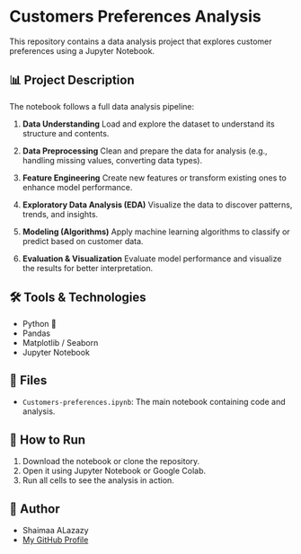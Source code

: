 # Customers Preferences Analysis

This repository contains a data analysis project that explores customer preferences using a Jupyter Notebook.

## 📊 Project Description

The notebook follows a full data analysis pipeline:

1. **Data Understanding**
   Load and explore the dataset to understand its structure and contents.

2. **Data Preprocessing**
   Clean and prepare the data for analysis (e.g., handling missing values, converting data types).

3. **Feature Engineering**
   Create new features or transform existing ones to enhance model performance.

4. **Exploratory Data Analysis (EDA)**
   Visualize the data to discover patterns, trends, and insights.

5. **Modeling (Algorithms)**
   Apply machine learning algorithms to classify or predict based on customer data.

6. **Evaluation & Visualization**
   Evaluate model performance and visualize the results for better interpretation.

## 🛠️ Tools & Technologies

* Python 🐍
* Pandas
* Matplotlib / Seaborn
* Jupyter Notebook

## 📁 Files

* `Customers-preferences.ipynb`: The main notebook containing code and analysis.

## 🚀 How to Run

1. Download the notebook or clone the repository.
2. Open it using Jupyter Notebook or Google Colab.
3. Run all cells to see the analysis in action.

## 📌 Author

* Shaimaa ALazazy
* [My GitHub Profile](https://github.com/Shaimaa307)
